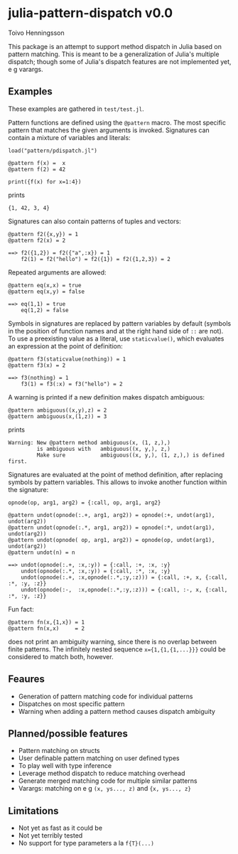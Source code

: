 julia-pattern-dispatch v0.0
===========================
Toivo Henningsson

This package is an attempt to support method dispatch in Julia based on pattern matching. This is meant to be a generalization of Julia's multiple dispatch; though some of Julia's dispatch features are not implemented yet, e g varargs.

Examples
--------
These examples are gathered in `test/test.jl`.

Pattern functions are defined using the `@pattern` macro.
The most specific pattern that matches the given arguments is invoked.
Signatures can contain a mixture of variables and literals:

    load("pattern/pdispatch.jl")

    @pattern f(x) =  x
    @pattern f(2) = 42

    print({f(x) for x=1:4})

prints

    {1, 42, 3, 4}

Signatures can also contain patterns of tuples and vectors:

    @pattern f2({x,y}) = 1
    @pattern f2(x) = 2
 
    ==> f2({1,2}) = f2({"a",:x}) = 1
        f2(1) = f2("hello") = f2({1}) = f2({1,2,3}) = 2

Repeated arguments are allowed:

    @pattern eq(x,x) = true
    @pattern eq(x,y) = false

    ==> eq(1,1) = true
        eq(1,2) = false

Symbols in signatures are replaced by pattern variables by default (symbols in the position of function names and at the right hand side of `::` are not).
To use a preexisting value as a literal, use `staticvalue()`, which evaluates an expression at the point of definition:

    @pattern f3(staticvalue(nothing)) = 1
    @pattern f3(x) = 2

    ==> f3(nothing) = 1
        f3(1) = f3(:x) = f3("hello") = 2

A warning is printed if a new definition makes dispatch ambiguous:
    
    @pattern ambiguous((x,y),z) = 2
    @pattern ambiguous(x,(1,z)) = 3

prints

    Warning: New @pattern method ambiguous(x, (1, z,),)
             is ambiguous with   ambiguous((x, y,), z,)
             Make sure           ambiguous((x, y,), (1, z,),) is defined first.

Signatures are evaluated at the point of method definition, after replacing symbols by pattern variables. This allows to invoke another function within the signature:

    opnode(op, arg1, arg2) = {:call, op, arg1, arg2}

    @pattern undot(opnode(:.+, arg1, arg2)) = opnode(:+, undot(arg1), undot(arg2))
    @pattern undot(opnode(:.*, arg1, arg2)) = opnode(:*, undot(arg1), undot(arg2))
    @pattern undot(opnode( op, arg1, arg2)) = opnode(op, undot(arg1), undot(arg2))
    @pattern undot(n) = n

    ==> undot(opnode(:.+, :x,:y)) = {:call, :+, :x, :y}
        undot(opnode(:.*, :x,:y)) = {:call, :*, :x, :y}
        undot(opnode(:.+, :x,opnode(:.*,:y,:z))) = {:call, :+, x, {:call, :*, :y, :z}}
        undot(opnode(:-,  :x,opnode(:.*,:y,:z))) = {:call, :-, x, {:call, :*, :y, :z}}

Fun fact:

    @pattern fn(x,{1,x}) = 1
    @pattern fn(x,x)     = 2

does not print an ambiguity warning, since there is no overlap between finite patterns. The infinitely nested sequence `x={1,{1,{1,...}}}` could be considered to match both, however.

Feaures
-------
* Generation of pattern matching code for individual patterns
* Dispatches on most specific pattern
* Warning when adding a pattern method causes dispatch ambiguity

Planned/possible features
----------------
* Pattern matching on structs
* User definable pattern matching on user defined types
* To play well with type inference
* Leverage method dispatch to reduce matching overhead
* Generate merged matching code for multiple similar patterns
* Varargs: matching on e g `(x, ys..., z)` and `{x, ys..., z}`

Limitations
-----------
* Not yet as fast as it could be
* Not yet terribly tested
* No support for type parameters a la `f{T}(...)`




